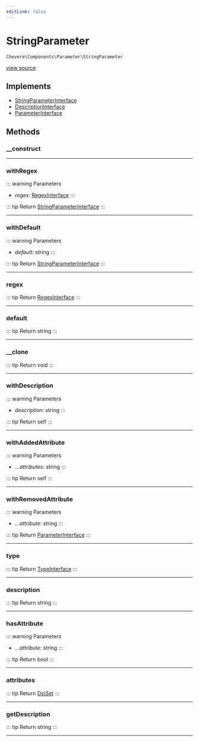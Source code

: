 ```yaml
---
editLink: false
---
```


# StringParameter

`Chevere\Components\Parameter\StringParameter`

[view source](https://github.com/chevere/chevere/blob/master/src/Chevere/Components/Parameter/StringParameter.php)

## Implements

- [StringParameterInterface](../../Interfaces/Parameter/StringParameterInterface.md)
- [DescriptionInterface](../../Interfaces/Common/DescriptionInterface.md)
- [ParameterInterface](../../Interfaces/Parameter/ParameterInterface.md)

## Methods

### __construct

---

### withRegex

::: warning Parameters
- *regex*: [RegexInterface](../../Interfaces/Regex/RegexInterface.md)
:::

::: tip Return
[StringParameterInterface](../../Interfaces/Parameter/StringParameterInterface.md)
:::

---

### withDefault

::: warning Parameters
- *default*: string
:::

::: tip Return
[StringParameterInterface](../../Interfaces/Parameter/StringParameterInterface.md)
:::

---

### regex

::: tip Return
[RegexInterface](../../Interfaces/Regex/RegexInterface.md)
:::

---

### default

::: tip Return
string
:::

---

### __clone

::: tip Return
void
:::

---

### withDescription

::: warning Parameters
- *description*: string
:::

::: tip Return
self
:::

---

### withAddedAttribute

::: warning Parameters
- *...attributes*: string
:::

::: tip Return
self
:::

---

### withRemovedAttribute

::: warning Parameters
- *...attribute*: string
:::

::: tip Return
[ParameterInterface](../../Interfaces/Parameter/ParameterInterface.md)
:::

---

### type

::: tip Return
[TypeInterface](../../Interfaces/Type/TypeInterface.md)
:::

---

### description

::: tip Return
string
:::

---

### hasAttribute

::: warning Parameters
- *...attribute*: string
:::

::: tip Return
bool
:::

---

### attributes

::: tip Return
[Ds\Set](https://www.php.net/manual/class.ds\set)
:::

---

### getDescription

::: tip Return
string
:::

---
